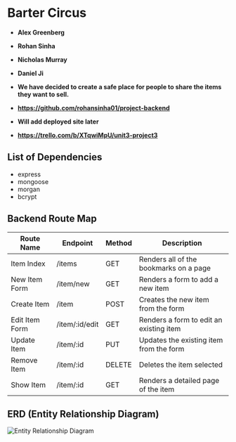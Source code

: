# Barter Circus

- **Alex Greenberg**
- **Rohan Sinha**
- **Nicholas Murray**
- **Daniel Ji**

- **We have decided to create a safe place for people to share the items they want to sell.**

- **https://github.com/rohansinha01/project-backend**
- **Will add deployed site later**
- **https://trello.com/b/XTqwiMpU/unit3-project3**

## List of Dependencies

- express
- mongoose
- morgan
- bcrypt 

## Backend Route Map

| Route Name | Endpoint | Method | Description |
|------------|----------|--------|-------------|
| Item Index | /items    | GET    | Renders all of the bookmarks on a page |
| New Item Form | /item/new   | GET    | Renders a form to add a new item |
| Create Item | /item    | POST    | Creates the new item from the form |
| Edit Item Form | /item/:id/edit    | GET    | Renders a form to edit an existing item |
| Update Item | /item/:id   | PUT    | Updates the existing item from the form  |
| Remove Item | /item/:id   | DELETE    | Deletes the item selected |
| Show Item | /item/:id    | GET    | Renders a detailed page of the item |

## ERD (Entity Relationship Diagram)
![Entity Relationship Diagram](https://i.imgur.com/TnrziHF.png)